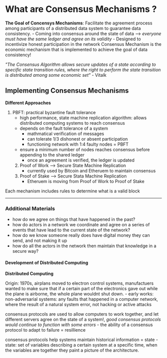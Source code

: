 # What are Consensus Mechanisms ?

**The Goal of Concensys Mechanisms**: Facilitate the agreement process among participants of a distributed data system to guarantee data consistency.
    - Coming into consensus around the state of data --> *everyone must have the same ledger and agree on its validity* 
    - Designed to incentivize honest participation in the network
Consensus Mechanism is the economic mechanism that is implemented to achieve the goal of data consistency!

*"The Consensus Algorithm allows secure updates of a state according to specific state transition rules, where the right to perform the state transition is distributed among some economic set"* - Vitalk 

## Implementing Consensus Mechanisms
**Different Approaches**
1. PBFT: practical byzantine fault tolerance
    - high performance, state machine replication algorithm: allows distributed computing systems to reach consensus 
    - depends on the fault tolerance of a system
        - mathmatical verification of messages
        - can tolerate 1/3 dishonest or absent participation
        - functioning network with 1:4 faulty nodes = PBFT 
    - ensure a minimum number of nodes reaches consensus before appending to the shared ledger
        - once an agreement is verified, the ledger is updated
    2. Proof of Work --> Secure State Machine Replication
        - currently used by Bitcoin and Etheruem to maintain consensus
    3. Proof of Stake --> Secure Stata Machine Replication
        - Etheruem is moving from Proof of Work to Proof of Stake

Each mechanism includes rules to determine what is a valid block

---
### Additional Materials

- how do we agree on things that have happened in the past?
- how do actors in a network we coordinate and agree on a series of events that have lead to the current state of the network?
- how do we know someone really does have digital money they can send, and not making it up
- how do all the actors in the network then maintain that knowledge in a secure way?

#### Development of Distributed Computing

**Distributed Computing**

Origin: 1970s, airplans moved to electron control systems, manufactuers wanted to make sure that if a certain part of the electronics gave out while the plane is airborne, the whole plane wouldnt shut down.
    - early works: non-adversarial systems: any faults that happened in a computer network, where the result of a natural system error, not hacking or active attacks

consensus protocols are used to allow computers to work together, and let different servers agree on the state of a system!, *good consensus protocols would continue to function with some errors*
    - the ability of a consensus protocol to adapt to failure = resillience

consensus protocols help systems maintain historical information = state
    - state: set of variables describing a certain system at a specific time, when the variables are together they paint a picture of the architecture.

